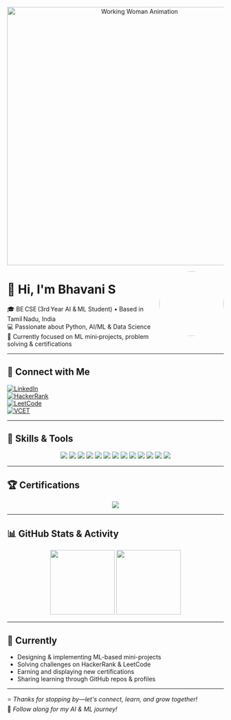 <!-- Animated Header -->
<p align="center">
  <img src="https://media.giphy.com/media/L0IkJE4i848P2qThF8/giphy.gif" alt="Working Woman Animation" width="600"/>
</p>

<img src="https://avatars.githubusercontent.com/Bhavanisubramani49" width="150" height="150" style="border-radius:50%;" align="right"/>

# 👋 Hi, I'm Bhavani S

🎓 BE CSE (3rd Year AI & ML Student) • Based in Tamil Nadu, India  
💻 Passionate about Python, AI/ML & Data Science  
🌱 Currently focused on ML mini‑projects, problem solving & certifications  

---

## 🔗 Connect with Me  
[![LinkedIn](https://img.shields.io/badge/LinkedIn-blue?style=for-the-badge&logo=linkedin&logoColor=white)](https://www.linkedin.com/in/s-bhavani-5a2a26290)  
[![HackerRank](https://img.shields.io/badge/HackerRank-2EC866?style=for-the-badge&logo=hackerrank&logoColor=white)](https://www.hackerrank.com/profile/bhavanisubraman3)  
[![LeetCode](https://leetcode-badge-sage.vercel.app/badge/bhavanisubraman3?theme=dark)](https://leetcode.com/bhavanisubraman3)  
[![VCET](https://img.shields.io/badge/VCET-orange?style=for-the-badge)](https://vcet481.examly.io/profile)

---

## 🧰 Skills & Tools  

<p align="center">
  <img src="https://img.shields.io/badge/Python-3776AB?style=for-the-badge&logo=python&logoColor=white"/>
  <img src="https://img.shields.io/badge/C-00599C?style=for-the-badge&logo=c&logoColor=white"/>
  <img src="https://img.shields.io/badge/Java-ED8B00?style=for-the-badge&logo=java&logoColor=white"/>
  <img src="https://img.shields.io/badge/SQL-005CDA?style=for-the-badge&logo=postgresql&logoColor=white"/>
  <img src="https://img.shields.io/badge/NumPy-013243?style=for-the-badge&logo=numpy&logoColor=white"/>
  <img src="https://img.shields.io/badge/Pandas-150458?style=for-the-badge&logo=pandas&logoColor=white"/>
  <img src="https://img.shields.io/badge/Scikit--Learn-F7931E?style=for-the-badge&logo=scikit-learn&logoColor=white"/>
  <img src="https://img.shields.io/badge/OpenCV-5C3EE8?style=for-the-badge&logo=opencv"/>
  <img src="https://img.shields.io/badge/MediaPipe-0052BB?style=for-the-badge"/>
  <img src="https://img.shields.io/badge/Jupyter-F37626?style=for-the-badge&logo=jupyter"/>
  <img src="https://img.shields.io/badge/SQLite-003B57?style=for-the-badge&logo=sqlite&logoColor=white"/>
  <img src="https://img.shields.io/badge/Git-F05032?style=for-the-badge&logo=git&logoColor=white"/>
  <img src="https://img.shields.io/badge/VS%20Code-007ACC?style=for-the-badge&logo=visual-studio-code&logoColor=white"/>
</p>

---

## 🏆 Certifications  

<p align="center">
  <!-- Example LinkedIn credential embed via markdown badges: -->
  <a href="https://www.linkedin.com/in/s-bhavani-5a2a26290/detail/earnings/your-cert-url">
    <img src="https://img.shields.io/badge/LinkedIn-Certified--MongoDB-green?style=for-the-badge&logo=linkedin&logoColor=white"/>
  </a>

  <!-- Add more certificates similarly -->
</p>

---

## 📊 GitHub Stats & Activity  

<p align="center">
  <img src="https://github-readme-stats.vercel.app/api?username=Bhavanisubramani49&show_icons=true&theme=dark&border_radius=10" height="150"/>
  <img src="https://github-readme-activity-graph.vercel.app/graph?username=Bhavanisubramani49&theme=react-dark" height="150"/>
</p>

---

## 🎯 Currently  

- Designing & implementing ML-based mini-projects  
- Solving challenges on HackerRank & LeetCode  
- Earning and displaying new certifications  
- Sharing learning through GitHub repos & profiles  

---

⭐ *Thanks for stopping by—let's connect, learn, and grow together!*  
🧡 *Follow along for my AI & ML journey!*
